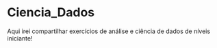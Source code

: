 # Ciencia_Dados
Aqui irei compartilhar exercícios de análise e ciência de dados de níveis iniciante!
